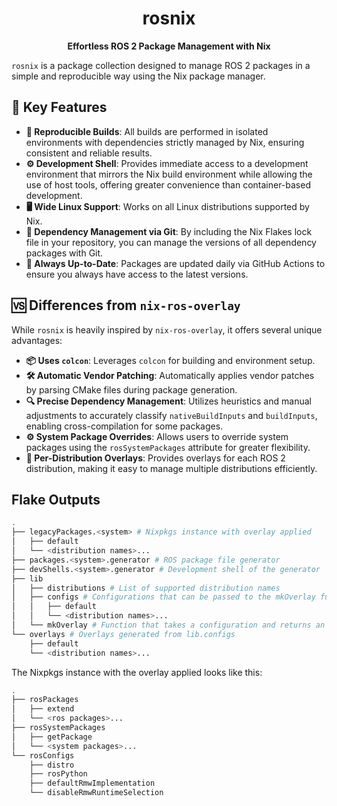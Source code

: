 <div align="center">
	<h1>rosnix</h1>
	<p><strong>Effortless ROS 2 Package Management with Nix</strong></p>
</div>

`rosnix` is a package collection designed to manage ROS 2 packages in a simple and reproducible way using the Nix package manager.

## 🔧 Key Features

- **🔄 Reproducible Builds**: All builds are performed in isolated environments with dependencies strictly managed by Nix, ensuring consistent and reliable results.
- **⚙️ Development Shell**: Provides immediate access to a development environment that mirrors the Nix build environment while allowing the use of host tools, offering greater convenience than container-based development.
- **🖥️ Wide Linux Support**: Works on all Linux distributions supported by Nix.
- **🔗 Dependency Management via Git**: By including the Nix Flakes lock file in your repository, you can manage the versions of all dependency packages with Git.
- **🚀 Always Up-to-Date**: Packages are updated daily via GitHub Actions to ensure you always have access to the latest versions.

## 🆚 Differences from `nix-ros-overlay`

While `rosnix` is heavily inspired by `nix-ros-overlay`, it offers several unique advantages:

- **📦 Uses `colcon`**: Leverages `colcon` for building and environment setup.
- **🛠 Automatic Vendor Patching**: Automatically applies vendor patches by parsing CMake files during package generation.
- **🔍 Precise Dependency Management**: Utilizes heuristics and manual adjustments to accurately classify `nativeBuildInputs` and `buildInputs`, enabling cross-compilation for some packages.
- **⚙️ System Package Overrides**: Allows users to override system packages using the `rosSystemPackages` attribute for greater flexibility.
- **📁 Per-Distribution Overlays**: Provides overlays for each ROS 2 distribution, making it easy to manage multiple distributions efficiently.

## Flake Outputs
<!---
https://tree.nathanfriend.com/?s=(%27opBs!(%27fancy!Nue~fullPQINailingSlasIrootDot!Nue)~K(%27K%27legacyPGe20nixpkgEinstanc6withF3Tpplied*95ApGeXROS%20pG6fil6LAdevShellXdevelopment%20shellFfU6LAlib*HVlistFf%20supporteJ-*8V8sUQ%20can%20b6passed7oU6W%20M*C9C5*W0MUQ7akeEa%208TnJreturnEanF3Ao3Vo3E4eJfrom%20lib.8s*95%27)~version!%271%27)*AC-H%20nameV%20%23%202s.%3Csystem%3E3verlay4generQ5%3C-%3E...6e%207%20t8config9default*A%5CnBtionC%20%20Es%20F%20oGackagHdisNibuBIh!false~Jd%20Ksource!L4orMfuncBNtrQatT%20aU7hVs0WmkO3X2.L0%01XWVUTQNMLKJIHGFECBA987654320-*
--->
```bash
.
├── legacyPackages.<system> # Nixpkgs instance with overlay applied
│   ├── default
│   └── <distribution names>...
├── packages.<system>.generator # ROS package file generator
├── devShells.<system>.generator # Development shell of the generator
├── lib
│   ├── distributions # List of supported distribution names
│   ├── configs # Configurations that can be passed to the mkOverlay function
│   │   ├── default
│   │   └── <distribution names>...
│   └── mkOverlay # Function that takes a configuration and returns an overlay
└── overlays # Overlays generated from lib.configs
    ├── default
    └── <distribution names>...
```
The Nixpkgs instance with the overlay applied looks like this:

<!--- https://tree.nathanfriend.com/?s=(%27opt3s!(%27fancy!true~fullPat2trailingSlas2rootDot!true)~5(%275%2749extend74-System9getP07system-Configs8tro*4Python*defaultRmwImplementat38ableRmwRuntimeSelect3%27)~vers3!%271%27)*6%20%20-%20p0s%3E...640ackage2h!false~3ion4ros5source!6%5Cn7*%3C8*dis9P0s*%01987654320-* --->
```bash
.
├── rosPackages
│   ├── extend
│   └── <ros packages>...
├── rosSystemPackages
│   ├── getPackage
│   └── <system packages>...
└── rosConfigs
    ├── distro
    ├── rosPython
    ├── defaultRmwImplementation
    └── disableRmwRuntimeSelection
```

